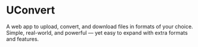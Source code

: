 # UConvert
A web app to upload, convert, and download files in formats of your choice. Simple, real-world, and powerful –– yet easy to expand with extra formats and features.
